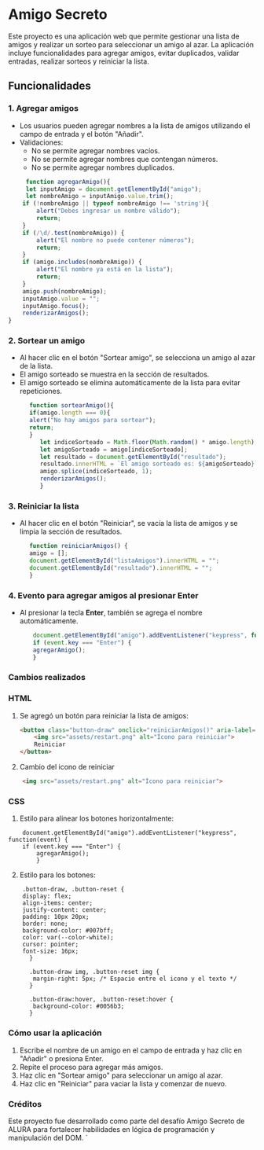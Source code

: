 # Amigo Secreto

Este proyecto es una aplicación web que permite gestionar una lista de amigos y realizar un sorteo para seleccionar un amigo al azar. La aplicación incluye funcionalidades para agregar amigos, evitar duplicados, validar entradas, realizar sorteos y reiniciar la lista.

## Funcionalidades

### 1. **Agregar amigos**
   - Los usuarios pueden agregar nombres a la lista de amigos utilizando el campo de entrada y el botón "Añadir".
   - Validaciones:
     - No se permite agregar nombres vacíos.
     - No se permite agregar nombres que contengan números.
     - No se permite agregar nombres duplicados.
```app.js
     function agregarAmigo(){
     let inputAmigo = document.getElementById("amigo");
     let nombreAmigo = inputAmigo.value.trim();
    if (!nombreAmigo || typeof nombreAmigo !== 'string'){
        alert("Debes ingresar un nombre válido");
        return;
    }
    if (/\d/.test(nombreAmigo)) {
        alert("El nombre no puede contener números");
        return;
    }  
    if (amigo.includes(nombreAmigo)) {
        alert("El nombre ya está en la lista");
        return;
    }  
    amigo.push(nombreAmigo);
    inputAmigo.value = "";
    inputAmigo.focus();
    renderizarAmigos();
}
```
### 2. **Sortear un amigo**
   - Al hacer clic en el botón "Sortear amigo", se selecciona un amigo al azar de la lista.
   - El amigo sorteado se muestra en la sección de resultados.
   - El amigo sorteado se elimina automáticamente de la lista para evitar repeticiones.
```app.js
      function sortearAmigo(){
      if(amigo.length === 0){
      alert("No hay amigos para sortear");
      return;
      }
         let indiceSorteado = Math.floor(Math.random() * amigo.length);
         let amigoSorteado = amigo[indiceSorteado];
         let resultado = document.getElementById("resultado");
         resultado.innerHTML = `El amigo sorteado es: ${amigoSorteado}`;
         amigo.splice(indiceSorteado, 1);
         renderizarAmigos();
         }
```
### 3. **Reiniciar la lista**
   - Al hacer clic en el botón "Reiniciar", se vacía la lista de amigos y se limpia la sección de resultados.
```app.js
      function reiniciarAmigos() {
      amigo = [];
      document.getElementById("listaAmigos").innerHTML = "";
      document.getElementById("resultado").innerHTML = "";
      }
```
### 4. **Evento para agregar amigos al presionar Enter**
   - Al presionar la tecla **Enter**, también se agrega el nombre automáticamente.
```app.js
       document.getElementById("amigo").addEventListener("keypress", function(event) {
       if (event.key === "Enter") {
       agregarAmigo();
       }
```
### Cambios realizados

### **HTML**
1. Se agregó un botón para reiniciar la lista de amigos:
   ```html
   <button class="button-draw" onclick="reiniciarAmigos()" aria-label="Reiniciar lista de amigos">
       <img src="assets/restart.png" alt="Ícono para reiniciar">
       Reiniciar
   </button>
2. Cambio del icono de reiniciar
```html
    <img src="assets/restart.png" alt="Ícono para reiniciar">
```
### **CSS**   
1. Estilo para alinear los botones horizontalmente:
```style.CSS
    document.getElementById("amigo").addEventListener("keypress", function(event) {
    if (event.key === "Enter") {
        agregarAmigo();
        }
```
2. Estilo para los botones:
```style.CSS
    .button-draw, .button-reset {
    display: flex;
    align-items: center;
    justify-content: center;
    padding: 10px 20px;
    border: none;
    background-color: #007bff;
    color: var(--color-white);
    cursor: pointer;
    font-size: 16px;
      }

      .button-draw img, .button-reset img {
       margin-right: 5px; /* Espacio entre el icono y el texto */
      }

      .button-draw:hover, .button-reset:hover {
       background-color: #0056b3;
      }
```
### Cómo usar la aplicación
1. Escribe el nombre de un amigo en el campo de entrada y haz clic en "Añadir" o presiona Enter.
2. Repite el proceso para agregar más amigos.
3. Haz clic en "Sortear amigo" para seleccionar un amigo al azar.
4. Haz clic en "Reiniciar" para vaciar la lista y comenzar de nuevo.

### Créditos
Este proyecto fue desarrollado como parte del desafío Amigo Secreto de ALURA para fortalecer habilidades en lógica de programación y manipulación del DOM. `


